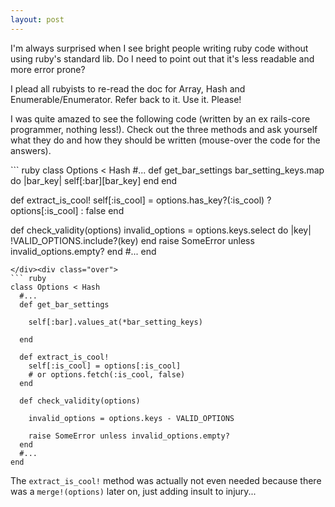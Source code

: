 ```yaml
---
layout: post
---
```


I'm always surprised when I see bright people writing ruby code without using ruby's standard lib. Do I need to point out that it's less readable and more error prone?

I plead all rubyists to re-read the doc for Array, Hash and Enumerable/Enumerator. Refer back to it. Use it. Please!

I was quite amazed to see the following code (written by an ex rails-core programmer, nothing less!). Check out the three methods and ask yourself what they do and how they should be written (mouse-over the code for the answers).

<div class="toggle_show"><div class="normal long">
``` ruby
class Options < Hash
  #...
  def get_bar_settings
    bar_setting_keys.map do |bar_key|
      self[:bar][bar_key]
    end
  end

  def extract_is_cool!
    self[:is_cool] = options.has_key?(:is_cool) ?
                     options[:is_cool] : false
  end

  def check_validity(options)
    invalid_options = options.keys.select do |key|
      !VALID_OPTIONS.include?(key)
    end
    raise SomeError unless invalid_options.empty?
  end
  #...
end
```
</div><div class="over">
``` ruby
class Options < Hash
  #...
  def get_bar_settings

    self[:bar].values_at(*bar_setting_keys)

  end

  def extract_is_cool!
    self[:is_cool] = options[:is_cool]
    # or options.fetch(:is_cool, false)
  end

  def check_validity(options)

    invalid_options = options.keys - VALID_OPTIONS

    raise SomeError unless invalid_options.empty?
  end
  #...
end
```
</div></div>

The `extract_is_cool!` method was actually not even needed because there was a `merge!(options)` later on, just adding insult to injury...

